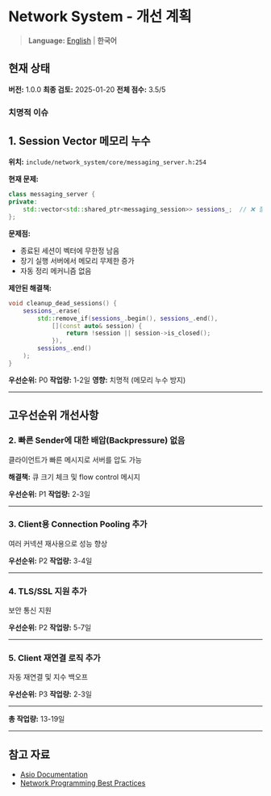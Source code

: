 # Network System - 개선 계획

> **Language:** [English](IMPROVEMENTS.md) | **한국어**

## 현재 상태

**버전:** 1.0.0
**최종 검토:** 2025-01-20
**전체 점수:** 3.5/5

### 치명적 이슈

## 1. Session Vector 메모리 누수

**위치:** `include/network_system/core/messaging_server.h:254`

**현재 문제:**
```cpp
class messaging_server {
private:
    std::vector<std::shared_ptr<messaging_session>> sessions_;  // ❌ 절대 정리 안됨!
};
```

**문제점:**
- 종료된 세션이 벡터에 무한정 남음
- 장기 실행 서버에서 메모리 무제한 증가
- 자동 정리 메커니즘 없음

**제안된 해결책:**
```cpp
void cleanup_dead_sessions() {
    sessions_.erase(
        std::remove_if(sessions_.begin(), sessions_.end(),
            [](const auto& session) {
                return !session || session->is_closed();
            }),
        sessions_.end()
    );
}
```

**우선순위:** P0
**작업량:** 1-2일
**영향:** 치명적 (메모리 누수 방지)

---

## 고우선순위 개선사항

### 2. 빠른 Sender에 대한 배압(Backpressure) 없음

클라이언트가 빠른 메시지로 서버를 압도 가능

**해결책:** 큐 크기 체크 및 flow control 메시지

**우선순위:** P1
**작업량:** 2-3일

---

### 3. Client용 Connection Pooling 추가

여러 커넥션 재사용으로 성능 향상

**우선순위:** P2
**작업량:** 3-4일

---

### 4. TLS/SSL 지원 추가

보안 통신 지원

**우선순위:** P2
**작업량:** 5-7일

---

### 5. Client 재연결 로직 추가

자동 재연결 및 지수 백오프

**우선순위:** P3
**작업량:** 2-3일

---

**총 작업량:** 13-19일

---

## 참고 자료

- [Asio Documentation](https://think-async.com/Asio/)
- [Network Programming Best Practices](https://beej.us/guide/bgnet/)
